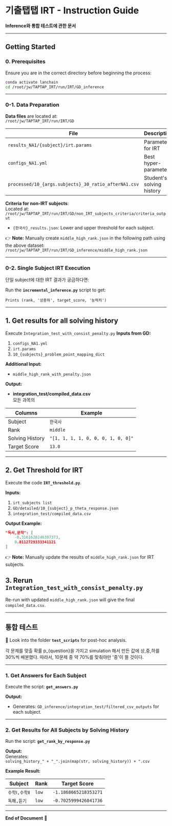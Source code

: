 
# **기출탭탭 IRT - Instruction Guide**  
**Inference와 통합 테스트에 관한 문서**

---

## **Getting Started**

### **0. Prerequisites**  
Ensure you are in the correct directory before beginning the process:

```bash
conda activate lanchain
cd /root/jw/TAPTAP_IRT/run/IRT/GD_inference
```

---

### **0-1. Data Preparation**  
**Data files** are located at:  
`/root/jw/TAPTAP_IRT/run/IRT/GD`  

| File                                | Description                                            |
|-------------------------------------|--------------------------------------------------------|
| `results_NA1/{subject}/irt.params`  | Parameters for IRT                                     |
| `configs_NA1.yml`                   | Best hyper-parameters                                 |
| `processed/10_{args.subjects}_30_ratio_afterNA1.csv` | Student's solving history                    |

**Criteria for non-IRT subjects**:  
Located at: `/root/jw/TAPTAP_IRT/run/IRT/GD/non_IRT_subjects_criteria/criteria_output`  

- `{한국사}_results.json`: Lower and upper threshold for each subject.  

👉 **Note:** Manually create `middle_high_rank.json` in the following path using the above dataset:  
`/root/jw/TAPTAP_IRT/run/IRT/GD_inference/middle_high_rank.json`  

---

### **0-2. Single Subject IRT Execution**  
단일 subject에 대한 IRT 결과가 궁금하다면:  

Run the **`incremental_inference.py`** script to get:  
```
Prints (rank, '상중하', target_score, '능력치')
```

---

## **1. Get results for all solving history**  
Execute `Integration_test_with_consist_penalty.py`
**Inputs from GD:**  
1. `configs_NA1.yml`  
2. `irt.params`  
3. `10_{subjects}_problem_point_mapping_dict`  

**Additional Input:**  
- `middle_high_rank_with_penalty.json`  

**Output:**  
- **integration_test/compiled_data.csv**  
모든 과목의 

| Columns                       | Example                                                |
|-------------------------------|--------------------------------------------------------|
| Subject                       | `한국사`                                               |
| Rank                          | `middle`                                               |
| Solving History               | `"[1, 1, 1, 1, 0, 0, 0, 1, 0, 0]"`                     |
| Target Score                  | `13.0`                                                 |

---

## **2. Get Threshold for IRT**  

Execute the code **`IRT_threshold.py`**.

**Inputs:**  
1. `irt_subjects list`  
2. `GD/detailed/10_{subject}_p_theta_response.json`  
3. `integration_test/compiled_data.csv`  

**Output Example:**  
```json
"독서,문학": [
    -0.3161628246307373,
    0.0112729333341121
]
```

👉 **Note:** Manually update the results of `middle_high_rank.json` for IRT subjects.

## **3. Rerun `Integration_test_with_consist_penalty.py`**

Re-run with updated `middle_high_rank.json` will give the final `compiled_data.csv`.

---

## **통합 테스트**  
📁 Look into the folder **`test_scripts`** for post-hoc analysis.

각 문제를 맞출 확률 p_{question}을 가지고 simulation 해서 만든 값에 상,중,하를 30%씩 배분했다. 
따라서, 10문제 중 약 70%를 맞춰야만 '중'이 뜰 것이다.  

---

### **1. Get Answers for Each Subject**  

Execute the script: **`get_answers.py`**  

**Output:**  
- Generates: `GD_inference/integration_test/filtered_csv_outputs` for each subject.

---

### **2. Get Results for All Subjects by Solving History**  

Run the script: **`get_rank_by_response.py`**

**Output:**  
Generates:  
`solving_history_" + "_".join(map(str, solving_history)) + ".csv`  

**Example Result:**  

| Subject            | Rank  | Target Score              |
|---------------------|-------|---------------------------|
| `수학Ⅰ,수학Ⅱ`      | `low` | `-1.1868665218353271`     |
| `독해,듣기`         | `low` | `-0.7025999426841736`     |

---

**End of Document** 🚀  
